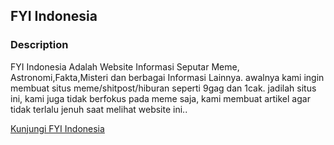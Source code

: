 ## FYI Indonesia
### Description

FYI Indonesia Adalah Website Informasi Seputar Meme, Astronomi,Fakta,Misteri dan berbagai Informasi Lainnya. awalnya kami ingin membuat situs meme/shitpost/hiburan seperti 9gag dan 1cak. jadilah situs ini, kami juga tidak berfokus pada meme saja, kami membuat artikel agar tidak terlalu jenuh saat melihat website  ini..


[Kunjungi FYI Indonesia](https://www.fyi.my.id/) 
